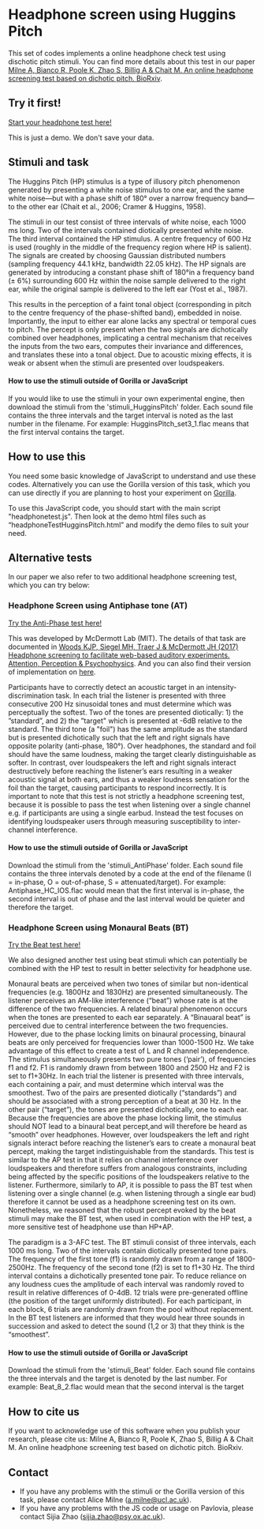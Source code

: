 # Headphone screen using Huggins Pitch

This set of codes implements a online headphone check test using dischotic pitch stimuli. You can find more details about this test in our paper [Milne A, Bianco R, Poole K, Zhao S, Billig A & Chait M. An online headphone screening test based on dichotic pitch. BioRxiv](https://www.biorxiv.org/content/10.1101/2020.07.21.214395v1).

## Try it first!
[Start your headphone test here!](https://chaitlabucl.github.io/HeadphoneCheck_Test/headphonesTestHugginsPitch.html)

This is just a demo. We don't save your data.

## Stimuli and task
The Huggins Pitch (HP) stimulus is a type of illusory pitch phenomenon generated by presenting a white noise stimulus to one ear, and the same white noise—but with a phase shift of 180° over a narrow frequency band—to the other ear (Chait et al., 2006; Cramer & Huggins, 1958).

The stimuli in our test consist of three intervals of white noise, each 1000 ms long. Two of the intervals contained diotically presented white noise. The third interval contained the HP stimulus. A centre frequency of 600 Hz is used (roughly in the middle of the frequency region where HP is salient). The signals are created by choosing Gaussian distributed numbers (sampling frequency 44.1 kHz, bandwidth 22.05 kHz). The HP signals are generated by introducing a constant phase shift of 180°in a frequency band (± 6%) surrounding 600 Hz within the noise sample delivered to the right ear, while the original sample is delivered to the left ear (Yost et al., 1987).

This results in the perception of a faint tonal object (corresponding in pitch to the centre frequency of the phase-shifted band), embedded in noise. Importantly, the input to either ear alone lacks any spectral or temporal cues to pitch. The percept is only present when the two signals are dichotically combined over headphones, implicating a central mechanism that receives the inputs from the two ears, computes their invariance and differences, and translates these into a tonal object. Due to acoustic mixing effects, it is weak or absent when the stimuli are presented over loudspeakers.

#### How to use the stimuli outside of Gorilla or JavaScript
If you would like to use the stimuli in your own experimental engine, then download the stimuli from the 'stimuli_HugginsPitch' folder. Each sound file contains the three intervals and the target interval is noted as the last number in the filename.
For example: HugginsPitch_set3_1.flac means that the first interval contains the target.

## How to use this
You need some basic knowledge of JavaScript to understand and use these codes. Alternatively you can use the Gorilla version of this task, which you can use directly if you are planning to host your experiment on [Gorilla](https://gorilla.sc/admin/experiment/22282/design?). 

To use this JavaScript code, you should start with the main script "headphonetest.js". Then look at the demo html files such as “headphoneTestHugginsPitch.html” and modify the demo files to suit your need.

## Alternative tests
In our paper we also refer to two additional headphone screening test, which you can try below:

### Headphone Screen using Antiphase tone (AT)
[Try the Anti-Phase test here!](https://chaitlabucl.github.io/HeadphoneCheck_Test/headphonesTestAntiPhase.html)

This was developed by McDermott Lab (MIT). The details of that task are documented in [Woods KJP, Siegel MH, Traer J & McDermott JH (2017) Headphone screening to facilitate web-based auditory experiments. Attention, Perception & Psychophysics](http://mcdermottlab.mit.edu/papers/Woods_etal_2017_headphone_screening.pdf). And you can also find their version of implementation on [here](https://github.com/mcdermottLab/HeadphoneCheck).

Participants have to correctly detect an acoustic target in an intensity-discrimination task. In each trial the listener is presented with three consecutive 200 Hz sinusoidal tones and must determine which was perceptually the softest. Two of the tones are presented diotically: 1) the ”standard”, and 2) the ”target" which is presented at -6dB relative to the standard. The third tone (a "foil") has the same amplitude as the standard but is presented dichotically such that the left and right signals have opposite polarity (anti-phase, 180°). Over headphones, the standard and foil should have the same loudness, making the target clearly distinguishable as softer. In contrast, over loudspeakers the left and right signals interact destructively before reaching the listener’s ears resulting in a weaker acoustic signal at both ears, and thus a weaker loudness sensation for the foil than the target, causing participants to respond incorrectly. It is important to note that this test is not strictly a headphone screening test, because it is possible to pass the test when listening over a single channel e.g. if participants are using a single earbud. Instead the test focuses on identifying loudspeaker users through measuring susceptibility to inter-channel interference.

#### How to use the stimuli outside of Gorilla or JavaScript
Download the stimuli from the 'stimuli_AntiPhase' folder. Each sound file contains the three intervals denoted by a code at the end of the filename (I = in-phase, O = out-of-phase, S = attenuated/target).
For example: Antiphase_HC_IOS.flac would mean that the first interval is in-phase, the second interval is out of phase and the last interval would be quieter and therefore the target.

### Headphone Screen using Monaural Beats (BT)
[Try the Beat test here!](https://chaitlabucl.github.io/HeadphoneCheck_Test/headphonesTestBeat.html)

We also designed another test using beat stimuli which can potentially be combined with the HP test to result in better selectivity for headphone use. 

Monaural beats are perceived when two tones of similar but non-identical frequencies (e.g. 1800Hz and 1830Hz) are presented simultaneously. The listener perceives an AM-like interference (“beat”) whose rate is at the difference of the two frequencies. A related binaural phenomenon occurs when the tones are presented to each ear separately. A “Binauaral beat” is perceived due to central interference between the two frequencies. However, due to the phase locking limits on binaural processing, binaural beats are only perceived for frequencies lower than 1000-1500 Hz. We take advantage of this effect to create a test of L and R channel independence. The stimulus simultaneously presents two pure tones (‘pair’), of frequencies f1 and f2. F1 is randomly drawn from between 1800 and 2500 Hz and F2 is set to f1+30Hz. In each trial the listener is presented with three intervals, each containing a pair, and must determine which interval was the smoothest. Two of the pairs are presented diotically (“standards”) and should be associated with a strong perception of a beat at 30 Hz. In the other pair (“target”), the tones are presented dichotically, one to each ear. Because the frequencies are above the phase locking limit, the stimulus should NOT lead to a binaural beat percept,and will therefore be heard as “smooth” over headphones. However, over loudspeakers the left and right signals interact before reaching the listener’s ears to create a monaural beat percept, making the target indistinguishable from the standards. This test is similar to the AP test in that it relies on channel interference over loudspeakers and therefore suffers from analogous constraints, including being affected by the specific positions of the loudspeakers relative to the listener. Furthermore, similarly to AP, it is possible to pass the BT test when listening over a single channel (e.g. when listening through a single ear bud) therefore it cannot be used as a headphone screening test on its own. Nonetheless, we reasoned that the robust percept evoked by the beat stimuli may make the BT test, when used in combination with the HP test, a more sensitive test of headphone use than HP+AP.

The paradigm is a 3-AFC test. The BT stimuli consist of three intervals, each 1000 ms long. Two of the intervals contain diotically presented tone pairs. The frequency of the first tone (f1) is randomly drawn from a range of 1800-2500Hz. The frequency of the second tone (f2) is set to f1+30 Hz. The third interval contains a dichotically presented tone pair. To reduce reliance on any loudness cues the amplitude of each interval was randomly roved to result in relative differences of 0-4dB. 12 trials were pre-generated offline (the position of the target uniformly distributed). For each participant, in each block, 6 trials are randomly drawn from the pool without replacement. In the BT test listeners are informed that they would hear three sounds in succession and asked to detect the sound (1,2 or 3) that they think is the “smoothest”.

#### How to use the stimuli outside of Gorilla or JavaScript
Download the stimuli from the 'stimuli_Beat' folder. Each sound file contains the three intervals and the target is denoted by the last number.
For example: Beat_8_2.flac would mean that the second interval is the target

## How to cite us
If you want to acknowledge use of this software when you publish your research, please cite us: 
Milne A, Bianco R, Poole K, Zhao S, Billig A & Chait M. An online headphone screening test based on dichotic pitch. BioRxiv.

## Contact
- If you have any problems with the stimuli or the Gorilla version of this task, please contact Alice Milne (a.milne@ucl.ac.uk).
- If you have any problems with the JS code or usage on Pavlovia, please contact Sijia Zhao (sijia.zhao@psy.ox.ac.uk).

